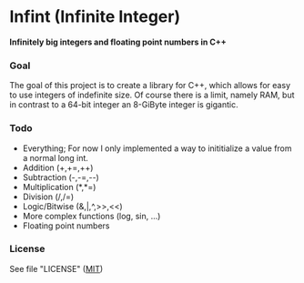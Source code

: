 # Infint (Infinite Integer)
**Infinitely big integers and floating point numbers in C++**

### Goal

The goal of this project is to create a library for C++, which allows for easy to use integers of indefinite size. Of course there is a limit, namely RAM, but in contrast to a 64-bit integer an 8-GiByte integer is gigantic.

### Todo

- Everything; For now I only implemented a way to inititialize a value from a normal long int.
- Addition (+,+=,++)
- Subtraction (-,-=,--)
- Multiplication (\*,\*=)
- Division (/,/=)
- Logic/Bitwise (&,|,^,>>,<<)
- More complex functions (log, sin, ...)
- Floating point numbers

### License

See file "LICENSE" 
([MIT](https://opensource.org/licenses/MIT))
